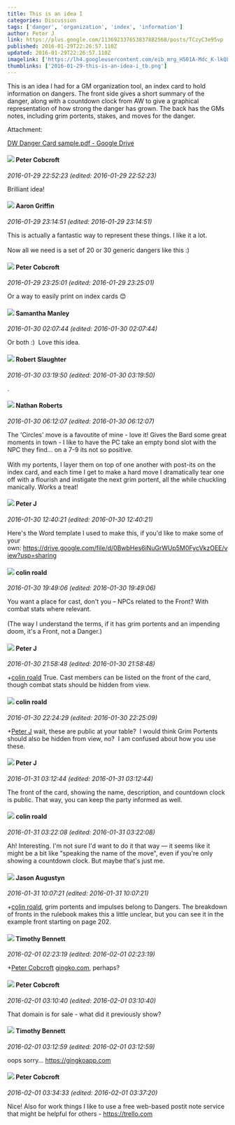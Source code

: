 ```yaml
---
title: This is an idea I
categories: Discussion
tags: ['danger', 'organization', 'index', 'information']
author: Peter J
link: https://plus.google.com/113692337653837882568/posts/TCzyC3e95vp
published: 2016-01-29T22:26:57.110Z
updated: 2016-01-29T22:26:57.110Z
imagelink: ['https://lh4.googleusercontent.com/eib_mrg_H501A-Mdc_K-lkQLADe0Iu6RkqHVUf11pRt3zL3SIj3T1hQEDgR6w2qvVnf3quxVAAJarkEcX9lagkuCaN4wd7fidjmU37cv5kO5dl-qGZ8_zwT3nNcwJ9JHZ2NAmQHg=s1600']
thumblinks: ['2016-01-29-this-is-an-idea-i_tb.png']
---
```


This is an idea I had for a GM organization tool, an index card to hold information on dangers. The front side gives a short summary of the danger, along with a countdown clock from AW to give a graphical representation of how strong the danger has grown. The back has the GMs notes, including grim portents, stakes, and moves for the danger.


Attachment:

<a href='https://drive.google.com/file/d/0BwbHes6iNuGrSk91MFgzWDBXa2M/view?usp=sharing'>DW Danger Card sample.pdf - Google Drive</a>


<div id='comment z13cy1i4plqlt3pww04cihx5it3pexugm20'>
  <h4><img src='{{site.baseurl}}//images/avatars/111201376607721448270_photo.jpg'> Peter Cobcroft</h4>
      <p><cite>2016-01-29 22:52:23 (edited: 2016-01-29 22:52:23)</cite></p>
        <p>Brilliant idea!</p>
</div>
        

<div id='comment z13cy1i4plqlt3pww04cihx5it3pexugm20'>
  <h4><img src='{{site.baseurl}}//images/avatars/103667855585775066713_photo.jpg'> Aaron Griffin</h4>
      <p><cite>2016-01-29 23:14:51 (edited: 2016-01-29 23:14:51)</cite></p>
        <p>This is actually a fantastic way to represent these things. I like it a lot.<br /><br />Now all we need is a set of 20 or 30 generic dangers like this :)</p>
</div>
        

<div id='comment z13cy1i4plqlt3pww04cihx5it3pexugm20'>
  <h4><img src='{{site.baseurl}}//images/avatars/111201376607721448270_photo.jpg'> Peter Cobcroft</h4>
      <p><cite>2016-01-29 23:25:01 (edited: 2016-01-29 23:25:01)</cite></p>
        <p>Or a way to easily print on index cards 😊</p>
</div>
        

<div id='comment z13cy1i4plqlt3pww04cihx5it3pexugm20'>
  <h4><img src='{{site.baseurl}}//images/avatars/103766857295046803138_photo.jpg'> Samantha Manley</h4>
      <p><cite>2016-01-30 02:07:44 (edited: 2016-01-30 02:07:44)</cite></p>
        <p>Or both :)  Love this idea. </p>
</div>
        

<div id='comment z13cy1i4plqlt3pww04cihx5it3pexugm20'>
  <h4><img src='{{site.baseurl}}//images/avatars/106502497268683547167_photo.jpg'> Robert Slaughter</h4>
      <p><cite>2016-01-30 03:19:50 (edited: 2016-01-30 03:19:50)</cite></p>
        <p>.</p>
</div>
        

<div id='comment z13cy1i4plqlt3pww04cihx5it3pexugm20'>
  <h4><img src='{{site.baseurl}}//images/avatars/117646243340764868749_photo.jpg'> Nathan Roberts</h4>
      <p><cite>2016-01-30 06:12:07 (edited: 2016-01-30 06:12:07)</cite></p>
        <p>The &#39;Circles&#39; move is a favoutite of mine - love it! Gives the Bard some great moments in town - I like to have the PC take an empty bond slot with the NPC they find... on a 7-9 its not so positive.<br /><br />With my portents, I layer them on top of one another with post-its on the index card, and each time I get to make a hard move I dramatically tear one off with a flourish and instigate the next grim portent, all the while chuckling manically. Works a treat!</p>
</div>
        

<div id='comment z13cy1i4plqlt3pww04cihx5it3pexugm20'>
  <h4><img src='{{site.baseurl}}//images/avatars/113692337653837882568_photo.jpg'> Peter J</h4>
      <p><cite>2016-01-30 12:40:21 (edited: 2016-01-30 12:40:21)</cite></p>
        <p>Here&#39;s the Word template I used to make this, if you&#39;d like to make some of your own: <a href="https://drive.google.com/file/d/0BwbHes6iNuGrWUp5M0FycVkzOEE/view?usp=sharing" class="ot-anchor">https://drive.google.com/file/d/0BwbHes6iNuGrWUp5M0FycVkzOEE/view?usp=sharing</a></p>
</div>
        

<div id='comment z13cy1i4plqlt3pww04cihx5it3pexugm20'>
  <h4><img src='{{site.baseurl}}//images/avatars/112202482806363015700_photo.jpg'> colin roald</h4>
      <p><cite>2016-01-30 19:49:06 (edited: 2016-01-30 19:49:06)</cite></p>
        <p>You want a place for cast, don&#39;t you – NPCs related to the Front?  With combat stats where relevant. <br /><br />(The way I understand the terms, if it has grim portents and an impending doom, it&#39;s a Front, not a Danger.)</p>
</div>
        

<div id='comment z13cy1i4plqlt3pww04cihx5it3pexugm20'>
  <h4><img src='{{site.baseurl}}//images/avatars/113692337653837882568_photo.jpg'> Peter J</h4>
      <p><cite>2016-01-30 21:58:48 (edited: 2016-01-30 21:58:48)</cite></p>
        <p><span class="proflinkWrapper"><span class="proflinkPrefix">+</span><a class="proflink" href="https://plus.google.com/112202482806363015700" oid="112202482806363015700">colin roald</a></span> True. Cast members can be listed on the front of the card, though combat stats should be hidden from view.</p>
</div>
        

<div id='comment z13cy1i4plqlt3pww04cihx5it3pexugm20'>
  <h4><img src='{{site.baseurl}}//images/avatars/112202482806363015700_photo.jpg'> colin roald</h4>
      <p><cite>2016-01-30 22:24:29 (edited: 2016-01-30 22:25:09)</cite></p>
        <p><span class="proflinkWrapper"><span class="proflinkPrefix">+</span><a class="proflink" href="https://plus.google.com/113692337653837882568" oid="113692337653837882568">Peter J</a></span> wait, these are public at your table?  I would think Grim Portents should also be hidden from view, no?  I am confused about how you use these.</p>
</div>
        

<div id='comment z13cy1i4plqlt3pww04cihx5it3pexugm20'>
  <h4><img src='{{site.baseurl}}//images/avatars/113692337653837882568_photo.jpg'> Peter J</h4>
      <p><cite>2016-01-31 03:12:44 (edited: 2016-01-31 03:12:44)</cite></p>
        <p>The front of the card, showing the name, description, and countdown clock is public. That way, you can keep the party informed as well.</p>
</div>
        

<div id='comment z13cy1i4plqlt3pww04cihx5it3pexugm20'>
  <h4><img src='{{site.baseurl}}//images/avatars/112202482806363015700_photo.jpg'> colin roald</h4>
      <p><cite>2016-01-31 03:22:08 (edited: 2016-01-31 03:22:08)</cite></p>
        <p>Ah!  Interesting. I&#39;m not sure I&#39;d want to do it that way — it seems like it might be a bit like &quot;speaking the name of the move&quot;, even if you&#39;re only showing a countdown clock. But maybe that&#39;s just me.</p>
</div>
        

<div id='comment z13cy1i4plqlt3pww04cihx5it3pexugm20'>
  <h4><img src='{{site.baseurl}}//images/avatars/101368155357468846998_photo.jpg'> Jason Augustyn</h4>
      <p><cite>2016-01-31 10:07:21 (edited: 2016-01-31 10:07:21)</cite></p>
        <p><span class="proflinkWrapper"><span class="proflinkPrefix">+</span><a class="proflink" href="https://plus.google.com/112202482806363015700" oid="112202482806363015700">colin roald</a></span>, grim portents and impulses belong to Dangers. The breakdown of fronts in the rulebook makes this a little unclear, but you can see it in the example front starting on page 202.</p>
</div>
        

<div id='comment z13cy1i4plqlt3pww04cihx5it3pexugm20'>
  <h4><img src='{{site.baseurl}}//images/avatars/102067885872739197531_photo.jpg'> Timothy Bennett</h4>
      <p><cite>2016-02-01 02:23:19 (edited: 2016-02-01 02:23:19)</cite></p>
        <p><span class="proflinkWrapper"><span class="proflinkPrefix">+</span><a class="proflink" href="https://plus.google.com/111201376607721448270" oid="111201376607721448270">Peter Cobcroft</a></span> <a href="http://gingko.com" class="ot-anchor">gingko.com</a>, perhaps?</p>
</div>
        

<div id='comment z13cy1i4plqlt3pww04cihx5it3pexugm20'>
  <h4><img src='{{site.baseurl}}//images/avatars/111201376607721448270_photo.jpg'> Peter Cobcroft</h4>
      <p><cite>2016-02-01 03:10:40 (edited: 2016-02-01 03:10:40)</cite></p>
        <p>That domain is for sale - what did it previously show?</p>
</div>
        

<div id='comment z13cy1i4plqlt3pww04cihx5it3pexugm20'>
  <h4><img src='{{site.baseurl}}//images/avatars/102067885872739197531_photo.jpg'> Timothy Bennett</h4>
      <p><cite>2016-02-01 03:12:59 (edited: 2016-02-01 03:12:59)</cite></p>
        <p>oops sorry... <a href="https://gingkoapp.com" class="ot-anchor">https://gingkoapp.com</a></p>
</div>
        

<div id='comment z13cy1i4plqlt3pww04cihx5it3pexugm20'>
  <h4><img src='{{site.baseurl}}//images/avatars/111201376607721448270_photo.jpg'> Peter Cobcroft</h4>
      <p><cite>2016-02-01 03:34:33 (edited: 2016-02-01 03:37:20)</cite></p>
        <p>Nice!  Also for work things I like to use a free web-based postit note service that might be helpful for others - <a href="https://trello.com" class="ot-anchor">https://trello.com</a></p>
</div>
        
